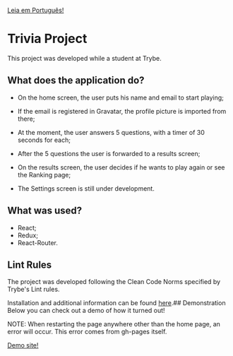 
[Leia em Português!](./README.md)

# Trivia Project
This project was developed while a student at Trybe.

## What does the application do?
  - On the home screen, the user puts his name and email to start playing;
 
  - If the email is registered in Gravatar, the profile picture is imported from there;

  - At the moment, the user answers 5 questions, with a timer of 30 seconds for each;

  - After the 5 questions the user is forwarded to a results screen;

  - On the results screen, the user decides if he wants to play again or see the Ranking page;

  - The Settings screen is still under development.


## What was used?

- React;
- Redux;
- React-Router.


## Lint Rules
The project was developed following the Clean Code Norms specified by Trybe's Lint rules.

Installation and additional information can be found [here](https://github.com/betrybe/eslint-config-trybe).## Demonstration
Below you can check out a demo of how it turned out!

NOTE: When restarting the page anywhere other than the home page, an error will occur. This error comes from gh-pages itself.

[Demo site!](https://lucas-dalbo.github.io/trivia-project/)

